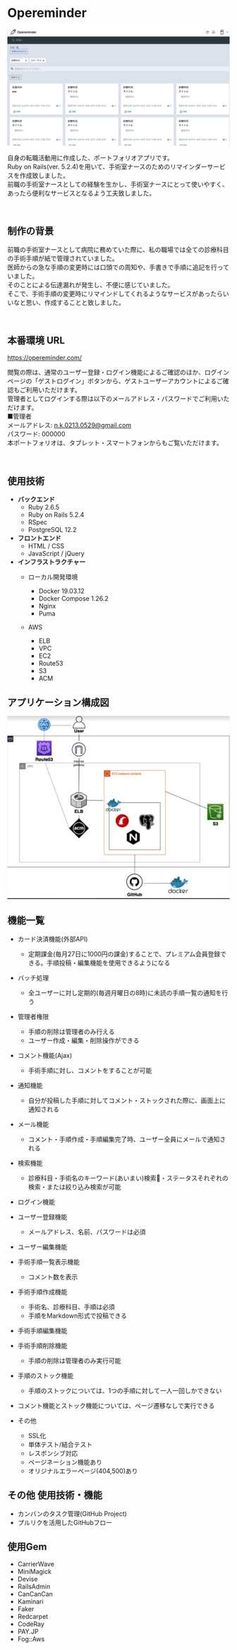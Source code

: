 # Opereminder

<img src="./public/images/img/CF1E0F1B-E2F1-458B-BEA1-A10D0CEC1B0D_1_105_c.jpeg" alt="手順一覧画面">

自身の転職活動用に作成した、ポートフォリオアプリです。<br>
Ruby on Rails(ver. 5.2.4)を用いて、手術室ナースのためのリマインダーサービスを作成致しました。<br>
前職の手術室ナースとしての経験を生かし、手術室ナースにとって使いやすく、あったら便利なサービスとなるよう工夫致しました。<br>

<br>

## 制作の背景

前職の手術室ナースとして病院に務めていた際に、私の職場では全ての診療科目の手術手順が紙で管理されていました。<br>
医師からの急な手順の変更時には口頭での周知や、手書きで手順に追記を行っていました。<br>
そのことによる伝達漏れが発生し、不便に感じていました。<br>
そこで、手術手順の変更時にリマインドしてくれるようなサービスがあったらいいなと思い、作成することと致しました。

<br>

## 本番環境 URL

https://opereminder.com/<br>

閲覧の際は、通常のユーザー登録・ログイン機能によるご確認のほか、ログインページの「ゲストログイン」ボタンから、ゲストユーザーアカウントによるご確認もご利用いただけます。<br>
管理者としてログインする際は以下のメールアドレス・パスワードでご利用いただけます。<br>
■管理者<br>
メールアドレス: n.k.0213.0529@gmail.com<br>
パスワード: 000000 <br>
本ポートフォリオは、タブレット・スマートフォンからもご覧いただけます。

<br>

## 使用技術

- **バックエンド**
  - Ruby 2.6.5
  - Ruby on Rails 5.2.4
  - RSpec
  - PostgreSQL 12.2
- **フロントエンド**
  - HTML / CSS
  - JavaScript / jQuery
- **インフラストラクチャー**
  - ローカル開発環境
    - Docker 19.03.12
    - Docker Compose 1.26.2
    - Nginx
    - Puma

  - AWS
    - ELB
    - VPC
    - EC2
    - Route53
    - S3
    - ACM

## アプリケーション構成図

<img src="./public/images/img/24642F21-5CBF-4443-847B-C0ECE9E1BBFD.jpeg" alt="アプリケーション構成図">

## 機能一覧

- カード決済機能(外部API)
  - 定期課金(毎月27日に1000円の課金)することで、プレミアム会員登録できる。手順投稿・編集機能を使用できるようになる

- バッチ処理
  - 全ユーザーに対し定期的(毎週月曜日の8時)に未読の手順一覧の通知を行う

- 管理者権限
  - 手順の削除は管理者のみ行える
  - ユーザー作成・編集・削除操作ができる

- コメント機能(Ajax)
  - 手術手順に対し、コメントをすることが可能

- 通知機能
  - 自分が投稿した手順に対してコメント・ストックされた際に、画面上に通知される

- メール機能
  - コメント・手順作成・手順編集完了時、ユーザー全員にメールで通知される

- 検索機能
  - 診療科目・手術名のキーワード(あいまい)検索・ステータスそれぞれの検索・または絞り込み検索が可能

- ログイン機能

- ユーザー登録機能
  - メールアドレス、名前、パスワードは必須

- ユーザー編集機能

- 手術手順一覧表示機能
  - コメント数を表示

- 手術手順作成機能
  - 手術名、診療科目、手順は必須
  - 手順をMarkdown形式で投稿できる

- 手術手順編集機能

- 手術手順削除機能
  - 手順の削除は管理者のみ実行可能

- 手順のストック機能
  - 手順のストックについては、1つの手順に対して一人一回しかできない

- コメント機能とストック機能については、ページ遷移なしで実行できる

- その他
  - SSL化
  - 単体テスト/結合テスト
  - レスポンシブ対応
  - ページネーション機能あり
  - オリジナルエラーページ(404,500)あり

## その他 使用技術・機能
- カンバンのタスク管理(GitHub Project)
- プルリクを活用したGitHubフロー

## 使用Gem
* CarrierWave
* MiniMagick
* Devise
* RailsAdmin
* CanCanCan
* Kaminari
* Faker
* Redcarpet
* CodeRay
* PAY.JP
* Fog::Aws
